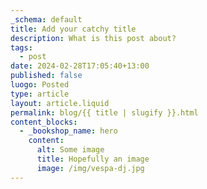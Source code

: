 ```yaml
---
_schema: default
title: Add your catchy title
description: What is this post about?
tags:
  - post
date: 2024-02-28T17:05:40+13:00
published: false
luogo: Posted
type: article
layout: article.liquid
permalink: blog/{{ title | slugify }}.html
content_blocks:
  - _bookshop_name: hero
    content:
      alt: Some image
      title: Hopefully an image
      image: /img/vespa-dj.jpg
---
```


